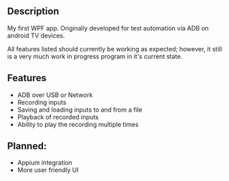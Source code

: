 ## Description

My first WPF app.
Originally developed for test automation via ADB on android TV devices.

All features listed should currently be working as expected; however, it still is a very much work in progress program in it's current state.



## Features 

- ADB over USB or Network
- Recording inputs
- Saving and loading inputs to and from a file
- Playback of recorded inputs
- Ability to play the recording multiple times


## Planned: 
- Appium integration
- More user friendly UI
